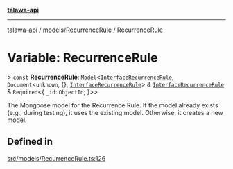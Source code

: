 [**talawa-api**](../../../README.md)

***

[talawa-api](../../../modules.md) / [models/RecurrenceRule](../README.md) / RecurrenceRule

# Variable: RecurrenceRule

\> `const` **RecurrenceRule**: `Model`\<[`InterfaceRecurrenceRule`](../interfaces/InterfaceRecurrenceRule.md), `Document`\<`unknown`, \{\}, [`InterfaceRecurrenceRule`](../interfaces/InterfaceRecurrenceRule.md)\> & [`InterfaceRecurrenceRule`](../interfaces/InterfaceRecurrenceRule.md) & `Required`\<\{ `_id`: `ObjectId`; \}\>\>

The Mongoose model for the Recurrence Rule.
If the model already exists (e.g., during testing), it uses the existing model.
Otherwise, it creates a new model.

## Defined in

[src/models/RecurrenceRule.ts:126](https://github.com/PalisadoesFoundation/talawa-api/blob/3a5276aff43f5de4f7fab3ec9683a420dcdc7a06/src/models/RecurrenceRule.ts#L126)
